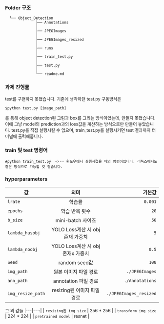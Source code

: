 ### Folder 구조
```
  └── Object_Detection     
              ├── Annotations
              │
              ├── JPEGImages
              │
              ├── JPEGImages_resized
              │
              ├── runs
              │
              ├── train_test.py
              │
              ├── test.py
              │
              └── readme.md
``` 

### 과제 진행률

test를 구현하지 못했습니다. 기존에 생각하던 test.py 구동방식은
```
$python test.py [image_path]
```
를 통해 object detection된 그림과 box를 그리는 방식이었는데, 만들지 못했습니다.
이에 그냥 model의 prediction과의 loss값을 계산하는 방식으로만 만들어 놓았습니다.
test.py를 직접 실행시킬 수 없으며, train_test.py를 실행시키면 test 결과까지
터미널에 출력해줍니다.

### train 및 test 명령어
```
#python train_test.py  <--- 윈도우에서 실행시켰을 때의 명령어입니다. 리눅스에서도 같은 방식으로 가능할 것 같습니다.
```
### hyperparameters

| 값 | 의미 | 기본값 |
|---|:---:|---:|
| `lrate` | 학습률 | `0.001` |
| `epochs` | 학습 반복 횟수 | `20` |
| `b_size` | mini-batch 사이즈 | `50` |
| `lambda_hasobj` | YOLO Loss계산 시 obj존재 가중치 | `5` |
| `lambda_noobj` | YOLO Loss계산 시 obj존재x 가중치 | `0.5` |
| `Seed` | random seed값 | `100` |
| `img_path` | 원본 이미지 파일 경로 | `./JPEGImages` |
| `ann_path` | annotation 파일 경로 | `./Annotations` |
| `img_resize_path` | resizing된 이미지 파일 경로 | `./JPEGImages_resized` |

그 외 값들
|---|---:|
| `resizing된 img size` | 256 * 256 |
| `transform img size` | 224 * 224 |
| `pretrained model` | resnet |
